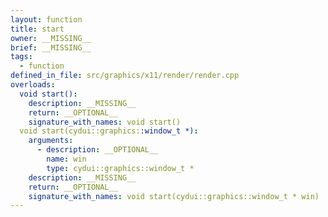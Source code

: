 ```yaml
---
layout: function
title: start
owner: __MISSING__
brief: __MISSING__
tags:
  - function
defined_in_file: src/graphics/x11/render/render.cpp
overloads:
  void start():
    description: __MISSING__
    return: __OPTIONAL__
    signature_with_names: void start()
  void start(cydui::graphics::window_t *):
    arguments:
      - description: __OPTIONAL__
        name: win
        type: cydui::graphics::window_t *
    description: __MISSING__
    return: __OPTIONAL__
    signature_with_names: void start(cydui::graphics::window_t * win)
---
```


